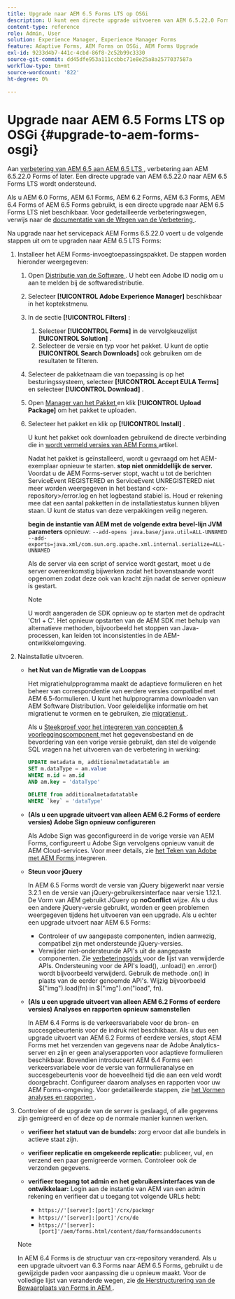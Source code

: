 ```yaml
---
title: Upgrade naar AEM 6.5 Forms LTS op OSGi
description: U kunt een directe upgrade uitvoeren van AEM 6.5.22.0 Forms naar AEM 6.5 Forms LTS.
content-type: reference
role: Admin, User
solution: Experience Manager, Experience Manager Forms
feature: Adaptive Forms, AEM Forms on OSGi, AEM Forms Upgrade
exl-id: 9233d4b7-441c-4cbd-86f8-2c52b99c3330
source-git-commit: dd45dfe953a111ccbbc71e8e25a8a2577037587a
workflow-type: tm+mt
source-wordcount: '822'
ht-degree: 0%

---
```


# Upgrade naar AEM 6.5 Forms LTS op OSGi {#upgrade-to-aem-forms-osgi}

Aan [ verbetering van AEM 6.5 aan AEM 6.5 LTS ](/help/sites-deploying/upgrade.md), verbetering aan AEM 6.5.22.0 Forms of later. Een directe upgrade van AEM 6.5.22.0 naar AEM 6.5 Forms LTS wordt ondersteund.

Als u AEM 6.0 Forms, AEM 6.1 Forms, AEM 6.2 Forms, AEM 6.3 Forms, AEM 6.4 Forms of AEM 6.5 Forms gebruikt, is een directe upgrade naar AEM 6.5 Forms LTS niet beschikbaar. Voor gedetailleerde verbeteringswegen, verwijs naar de [ documentatie van de Wegen van de Verbetering ](/help/forms/using/upgrade.md).

Na upgrade naar het servicepack AEM Forms 6.5.22.0 voert u de volgende stappen uit om te upgraden naar AEM 6.5 LTS Forms:

1. Installeer het AEM Forms-invoegtoepassingspakket. De stappen worden hieronder weergegeven:

   1. Open [ Distributie van de Software ](https://experience.adobe.com/downloads). U hebt een Adobe ID nodig om u aan te melden bij de softwaredistributie.
   1. Selecteer **[!UICONTROL Adobe Experience Manager]** beschikbaar in het koptekstmenu.
   1. In de sectie **[!UICONTROL Filters]** :
      1. Selecteer **[!UICONTROL Forms]** in de vervolgkeuzelijst **[!UICONTROL Solution]** .
      1. Selecteer de versie en typ voor het pakket. U kunt de optie **[!UICONTROL Search Downloads]** ook gebruiken om de resultaten te filteren.
   1. Selecteer de pakketnaam die van toepassing is op het besturingssysteem, selecteer **[!UICONTROL Accept EULA Terms]** en selecteer **[!UICONTROL Download]** .
   1. Open [ Manager van het Pakket ](/help/sites-administering/package-manager.md) en klik **[!UICONTROL Upload Package]** om het pakket te uploaden.
   1. Selecteer het pakket en klik op **[!UICONTROL Install]** .

      U kunt het pakket ook downloaden gebruikend de directe verbinding die in [ wordt vermeld versies van AEM Forms ](https://experienceleague.adobe.com/nl/docs/experience-manager-release-information/aem-release-updates/forms-updates/aem-forms-releases) artikel.

      Nadat het pakket is geïnstalleerd, wordt u gevraagd om het AEM-exemplaar opnieuw te starten. **stop niet onmiddellijk de server.** Voordat u de AEM Forms-server stopt, wacht u tot de berichten ServiceEvent REGISTERED en ServiceEvent UNREGISTERED niet meer worden weergegeven in het bestand &lt;crx-repository>/error.log en het logbestand stabiel is. Houd er rekening mee dat een aantal pakketten in de installatiestatus kunnen blijven staan. U kunt de status van deze verpakkingen veilig negeren.


      **begin de instantie van AEM met de volgende extra bevel-lijn JVM parameters** opnieuw:
      `--add-opens java.base/java.util=ALL-UNNAMED --add-exports=java.xml/com.sun.org.apache.xml.internal.serialize=ALL-UNNAMED`

      Als de server via een script of service wordt gestart, moet u de server overeenkomstig bijwerken zodat het bovenstaande wordt opgenomen zodat deze ook van kracht zijn nadat de server opnieuw is gestart.

      >[!NOTE]
      >
      > U wordt aangeraden de SDK opnieuw op te starten met de opdracht &#39;Ctrl + C&#39;. Het opnieuw opstarten van de AEM SDK met behulp van alternatieve methoden, bijvoorbeeld het stoppen van Java-processen, kan leiden tot inconsistenties in de AEM-ontwikkelomgeving.

1. Nainstallatie uitvoeren.

   * **het Nut van de Migratie van de Looppas**

     Het migratiehulpprogramma maakt de adaptieve formulieren en het beheer van correspondentie van eerdere versies compatibel met AEM 6.5-formulieren. U kunt het hulpprogramma downloaden van AEM Software Distribution. Voor geleidelijke informatie om het migratienut te vormen en te gebruiken, zie [ migratienut ](../../forms/using/migration-utility.md).

     Als u [ Steekproef voor het integreren van concepten &amp; voorleggingscomponent ](https://helpx.adobe.com/nl/experience-manager/6-3/forms/using/integrate-draft-submission-database.html) met het gegevensbestand en de bevordering van een vorige versie gebruikt, dan stel de volgende SQL vragen na het uitvoeren van de verbetering in werking:

     ```sql
     UPDATE metadata m, additionalmetadatatable am
     SET m.dataType = am.value
     WHERE m.id = am.id
     AND am.key = 'dataType'
     ```

     ```sql
     DELETE from additionalmetadatatable
     WHERE `key` = 'dataType'
     ```

   * **(Als u een upgrade uitvoert van alleen AEM 6.2 Forms of eerdere versies) Adobe Sign opnieuw configureren**

     Als Adobe Sign was geconfigureerd in de vorige versie van AEM Forms, configureert u Adobe Sign vervolgens opnieuw vanuit de AEM Cloud-services. Voor meer details, zie [ het Teken van Adobe met AEM Forms ](../../forms/using/adobe-sign-integration-adaptive-forms.md) integreren.

   * **Steun voor jQuery**

     In AEM 6.5 Forms wordt de versie van jQuery bijgewerkt naar versie 3.2.1 en de versie van jQuery-gebruikersinterface naar versie 1.12.1. De Vorm van AEM gebruikt JQuery op **noConflict** wijze. Als u dus een andere jQuery-versie gebruikt, worden er geen problemen weergegeven tijdens het uitvoeren van een upgrade. Als u echter een upgrade uitvoert naar AEM 6.5 Forms:

      * Controleer of uw aangepaste componenten, indien aanwezig, compatibel zijn met ondersteunde jQuery-versies.
      * Verwijder niet-ondersteunde API&#39;s uit de aangepaste componenten. Zie [ verbeteringsgids ](https://jquery.com/upgrade-guide/3.0/) voor de lijst van verwijderde APIs. Ondersteuning voor de API&#39;s load(), .unload() en .error() wordt bijvoorbeeld verwijderd. Gebruik de methode .on() in plaats van de eerder genoemde API&#39;s. Wijzig bijvoorbeeld $(&quot;img&quot;).load(fn) in $(&quot;img&quot;).on(&quot;load&quot;, fn).

   * **(Als u een upgrade uitvoert van alleen AEM 6.2 Forms of eerdere versies) Analyses en rapporten opnieuw samenstellen**

     In AEM 6.4 Forms is de verkeersvariabele voor de bron- en succesgebeurtenis voor de indruk niet beschikbaar. Als u dus een upgrade uitvoert van AEM 6.2 Forms of eerdere versies, stopt AEM Forms met het verzenden van gegevens naar de Adobe Analytics-server en zijn er geen analyserapporten voor adaptieve formulieren beschikbaar. Bovendien introduceert AEM 6.4 Forms een verkeersvariabele voor de versie van formulieranalyse en succesgebeurtenis voor de hoeveelheid tijd die aan een veld wordt doorgebracht. Configureer daarom analyses en rapporten voor uw AEM Forms-omgeving. Voor gedetailleerde stappen, zie [ het Vormen analyses en rapporten ](../../forms/using/configure-analytics-forms-documents.md).

1. Controleer of de upgrade van de server is geslaagd, of alle gegevens zijn gemigreerd en of deze op de normale manier kunnen werken.

   * **verifieer het statuut van de bundels:** zorg ervoor dat alle bundels in actieve staat zijn.
   * **verifieer replicatie en omgekeerde replicatie:** publiceer, vul, en verzend een paar gemigreerde vormen. Controleer ook de verzonden gegevens.
   * **verifieer toegang tot admin en het gebruikersinterfaces van de ontwikkelaar:** Login aan de instantie van AEM van een admin rekening en verifieer dat u toegang tot volgende URLs hebt:

      * `https://'[server]:[port]'/crx/packmgr`
      * `https://'[server]:[port]'/crx/de`
      * `https://'[server]:[port]'/aem/forms.html/content/dam/formsanddocuments`

   >[!NOTE]
   >
   >In AEM 6.4 Forms is de structuur van crx-repository veranderd. Als u een upgrade uitvoert van 6.3 Forms naar AEM 6.5 Forms, gebruikt u de gewijzigde paden voor aanpassing die u opnieuw maakt. Voor de volledige lijst van veranderde wegen, zie [ de Herstructurering van de Bewaarplaats van Forms in AEM ](https://experienceleague.adobe.com/nl/docs/experience-manager-65/content/implementing/deploying/restructuring/forms-repository-restructuring-in-aem-6-5).
